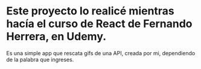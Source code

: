 # Este proyecto lo realicé mientras hacía el curso de React de Fernando Herrera, en Udemy.
Es una simple app que rescata gifs de una API, creada por mi, dependiendo de la palabra que ingreses.
